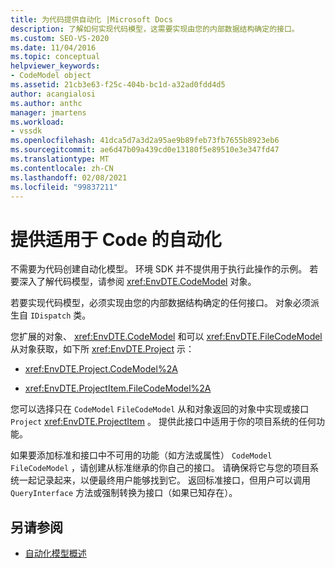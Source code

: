 ```yaml
---
title: 为代码提供自动化 |Microsoft Docs
description: 了解如何实现代码模型，这需要实现由您的内部数据结构确定的接口。
ms.custom: SEO-VS-2020
ms.date: 11/04/2016
ms.topic: conceptual
helpviewer_keywords:
- CodeModel object
ms.assetid: 21cb3e63-f25c-404b-bc1d-a32ad0fdd4d5
author: acangialosi
ms.author: anthc
manager: jmartens
ms.workload:
- vssdk
ms.openlocfilehash: 41dca5d7a3d2a95ae9b89feb73fb7655b8923eb6
ms.sourcegitcommit: ae6d47b09a439cd0e13180f5e89510e3e347fd47
ms.translationtype: MT
ms.contentlocale: zh-CN
ms.lasthandoff: 02/08/2021
ms.locfileid: "99837211"
---
```

# <a name="providing-automation-for-code"></a>提供适用于 Code 的自动化
不需要为代码创建自动化模型。 环境 SDK 并不提供用于执行此操作的示例。 若要深入了解代码模型，请参阅 <xref:EnvDTE.CodeModel> 对象。

 若要实现代码模型，必须实现由您的内部数据结构确定的任何接口。 对象必须派生自 `IDispatch` 类。

 您扩展的对象、 <xref:EnvDTE.CodeModel> 和可以 <xref:EnvDTE.FileCodeModel> 从对象获取，如下所 <xref:EnvDTE.Project> 示：

- <xref:EnvDTE.Project.CodeModel%2A>

- <xref:EnvDTE.ProjectItem.FileCodeModel%2A>

 您可以选择只在 `CodeModel` `FileCodeModel` 从和对象返回的对象中实现或接口 `Project` <xref:EnvDTE.ProjectItem> 。 提供此接口中适用于你的项目系统的任何功能。

 如果要添加标准和接口中不可用的功能（如方法或属性） `CodeModel` `FileCodeModel` ，请创建从标准继承的你自己的接口。 请确保将它与您的项目系统一起记录起来，以便最终用户能够找到它。 返回标准接口，但用户可以调用 `QueryInterface` 方法或强制转换为接口（如果已知存在）。

## <a name="see-also"></a>另请参阅
- [自动化模型概述](../../extensibility/internals/automation-model-overview.md)
